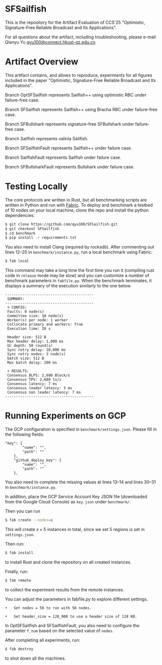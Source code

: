 # SFSailfish
This is the repository for the Artifact Evaluation of CCS'25 "Optimistic, Signature-Free Reliable Broadcast and Its Applications".

For all questions about the artifact, including troubleshooting, please e-mail Qianyu Yu qyu100@connect.hkust-gz.edu.cn

# Artifact Overview
This artifact contains, and allows to reproduce, experiments for all figures included in the paper "Optimistic, Signature-Free Reliable Broadcast and Its Applications".

Branch OptSFSailfish represents Sailfish++ using optimistic RBC under failure-free case.

Branch SFSailfish represents Sailfish++ using Bracha RBC under failure-free case.

Branch SFBullshark represents signature-free SFBullshark under failure-free case.

Branch Sailfish represents valinla Sailfish.

Branch SFSailfishFault represents Sailfish++ under failure case.

Branch SailfishFault represents Sailfish  under failure case.

Branch SFBullsharkFault represents Bullshark  under failure case.

# Testing Locally
The core protocols are written in Rust, but all benchmarking scripts are written in Python and run with [Fabric](https://www.fabfile.org/). To deploy and benchmark a testbed of 10 nodes on your local machine, clone the repo and install the python dependencies:
```bash
$ git clone https://github.com/qyu100/SFSailfish.git
$ git checkout SFSailfish
$ cd benchmark
$ pip install -r requirements.txt
```
You also need to install Clang (required by rocksdb). 
After commenting out lines 12–20 in ```benchmark/instance.py```, run a local benchmark using Fabric:
```bash
$ fab local
```

This command may take a long time the first time you run it (compiling rust code in ```release``` mode may be slow) and you can customize a number of benchmark parameters in ```fabfile.py```. When the benchmark terminates, it displays a summary of the execution similarly to the one below.

```
-----------------------------------------
 SUMMARY:
-----------------------------------------
 + CONFIG:
 Faults: 0 node(s)
 Committee size: 10 node(s)
 Worker(s) per node: 1 worker
 Collocate primary and workers: True
 Execution time: 20 s

 Header size: 512 B
 Max header delay: 1,000 ms
 GC depth: 50 round(s)
 Sync retry delay: 10,000 ms
 Sync retry nodes: 3 node(s)
 batch size: 512 B
 Max batch delay: 200 ms

 + RESULTS:
 Consensus BLPS: 2,680 Block/s
 Consensus TPS: 2,680 tx/s
 Consensus latency: 7 ms
 Consensus leader latency: 3 ms
 Consensus non leader latency: 7 ms
-----------------------------------------
```

# Running Experiments on GCP
The GCP configuration is specified in ```benchmark/settings.json```.
Please fill in the following fields: 
```  
"key": {
        "name": "",
        "path": ""
    },
    "github_deploy_key": {
        "name": "",
        "path": ""
    },
```
You also need to complete the missing values at lines 13–14 and lines 30–31 in ```benchmark/instance.py```.

In addition, place the GCP Service Account Key JSON file (downloaded from the Google Cloud Console) as ```key.json``` under ```benchmark/```.

Then you can run 
```bash
$ fab create --nodes=x
```
This will create $x\times 5$ instances in total, since we set 5 regions is set in ```settings.json```.

Then run: 
```bash
$ fab install
```
to install Rust and clone the repository on all created instances.

Finally, run:
```bash
$ fab remote
```
to collect the experiment results from the remote instances.

You can adjust the parameters in fabfile.py to explore different settings.

	•	Set nodes = 50 to run with 50 nodes.

	•	Set header_size = 128_000 to use a header size of 128 KB.

In OptSFSailfish and SFSailfishFault, you also need to configure the parameter ```f_num``` based on the selected value of ```nodes```.

After completing all experiments, run:
```bash
$ fab destroy
```
to shut down all the machines.
